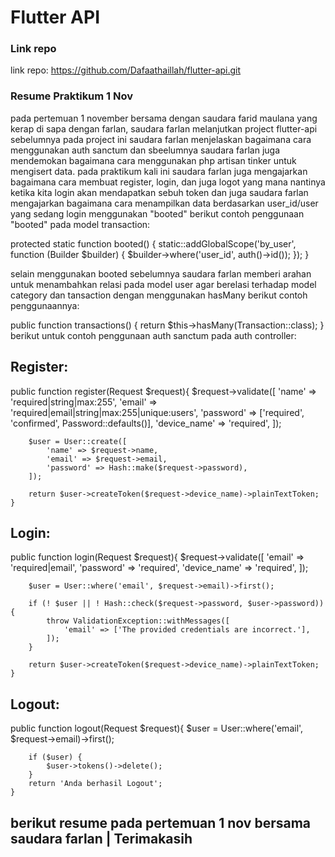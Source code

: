 # Flutter API

### Link repo
link repo: https://github.com/Dafaathaillah/flutter-api.git

### Resume Praktikum 1 Nov
pada pertemuan 1 november bersama dengan saudara farid maulana yang kerap di sapa dengan farlan,
saudara farlan melanjutkan project flutter-api sebelumnya pada project ini saudara farlan menjelaskan
bagaimana cara menggunakan auth sanctum dan sbeelumnya saudara farlan juga mendemokan bagaimana cara menggunakan
php artisan tinker untuk mengisert data.
pada praktikum kali ini saudara farlan juga mengajarkan bagaimana cara membuat register, login, dan juga logot
yang mana nantinya ketika kita login akan mendapatkan sebuh token dan juga saudara farlan mengajarkan bagaimana 
cara menampilkan data berdasarkan user_id/user yang sedang login menggunakan "booted"
berikut contoh penggunaan "booted" pada model transaction: 

protected static function booted()
    {
        static::addGlobalScope('by_user', function (Builder $builder) {
            $builder->where('user_id', auth()->id());
        });
    }
    
selain menggunakan booted sebelumnya saudara farlan memberi arahan untuk menambahkan relasi pada model user 
agar berelasi terhadap model category dan tansaction dengan menggunakan hasMany berikut contoh penggunaannya: 

  public function transactions()
    {
        return $this->hasMany(Transaction::class);
    }
berikut untuk contoh penggunaan auth sanctum pada auth controller:

## Register:

 public function register(Request $request){
        $request->validate([
            'name' => 'required|string|max:255',
            'email' => 'required|email|string|max:255|unique:users',
            'password' => ['required', 'confirmed', Password::defaults()],
            'device_name' => 'required',
        ]);
    
        $user = User::create([
            'name' => $request->name,
            'email' => $request->email,
            'password' => Hash::make($request->password),
        ]);
    
        return $user->createToken($request->device_name)->plainTextToken;
    }
    
## Login:

public function login(Request $request){
        $request->validate([
            'email' => 'required|email',
            'password' => 'required',
            'device_name' => 'required',
        ]);
    
        $user = User::where('email', $request->email)->first();
    
        if (! $user || ! Hash::check($request->password, $user->password)) {
            throw ValidationException::withMessages([
                'email' => ['The provided credentials are incorrect.'],
            ]);
        }
    
        return $user->createToken($request->device_name)->plainTextToken;
    }
    
## Logout:

public function logout(Request $request){
        $user = User::where('email', $request->email)->first();

        if ($user) {
            $user->tokens()->delete();
        }
        return 'Anda berhasil Logout';
    }

berikut resume pada pertemuan 1 nov bersama saudara farlan | Terimakasih
---
